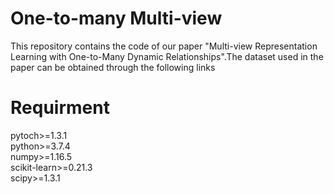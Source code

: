 One-to-many Multi-view
=
This repository contains the code of our paper "Multi-view Representation Learning with One-to-Many Dynamic Relationships".The dataset used in the paper can be obtained through the following links

Requirment
=
pytoch>=1.3.1  
python>=3.7.4  
numpy>=1.16.5  
scikit-learn>=0.21.3  
scipy>=1.3.1  
